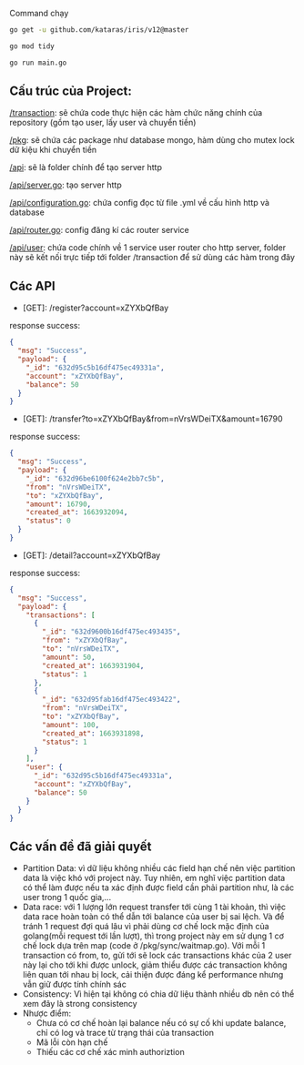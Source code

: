 Command chạy

```bash
go get -u github.com/kataras/iris/v12@master

go mod tidy

go run main.go
```

## Cấu trúc của Project:

<u>/transaction</u>: sẽ chứa code thực hiện các hàm chức năng chính của repository (gồm tạo user, lấy user và chuyển tiền)

<u>/pkg</u>: sẽ chứa các package như database mongo, hàm dùng cho mutex lock dữ kiệu khi chuyển tiền 

<u>/api</u>: sẽ là folder chính để tạo server http

<u>/api/server.go</u>: tạo server http

<u>/api/configuration.go</u>: chứa config đọc từ file .yml về cấu hình http và database

<u>/api/router.go</u>: config đăng kí các router service

<u>/api/user</u>: chứa code chính về 1 service user router cho http server, folder này sẽ kết nối trực tiếp tới folder /transaction để sử dùng các hàm trong đây

## Các API

* \[GET]: /register?account=xZYXbQfBay 

response success:  

```json
{
  "msg": "Success",
  "payload": {
    "_id": "632d95c5b16df475ec49331a",
    "account": "xZYXbQfBay",
    "balance": 50
  }
}

```

* \[GET]: /transfer?to=xZYXbQfBay&from=nVrsWDeiTX&amount=16790 

response success:  

```json
{
  "msg": "Success",
  "payload": {
    "_id": "632d96be6100f624e2bb7c5b",
    "from": "nVrsWDeiTX",
    "to": "xZYXbQfBay",
    "amount": 16790,
    "created_at": 1663932094,
    "status": 0
  }
}
```

* \[GET]: /detail?account=xZYXbQfBay 

response success:  

```json
{
  "msg": "Success",
  "payload": {
    "transactions": [
      {
        "_id": "632d9600b16df475ec493435",
        "from": "xZYXbQfBay",
        "to": "nVrsWDeiTX",
        "amount": 50,
        "created_at": 1663931904,
        "status": 1
      },
      {
        "_id": "632d95fab16df475ec493422",
        "from": "nVrsWDeiTX",
        "to": "xZYXbQfBay",
        "amount": 100,
        "created_at": 1663931898,
        "status": 1
      }
    ],
    "user": {
      "_id": "632d95c5b16df475ec49331a",
      "account": "xZYXbQfBay",
      "balance": 50
    }
  }
}
```

## Các vấn đề đã giải quyết

<ul>
  <li>Partition Data: vì dữ liệu không nhiều các field hạn chế nên việc partition data là việc khó với project này. Tuy nhiên, em nghĩ việc partition data có thể làm được nếu ta xác định được field cần phải partition như, là các user trong 1 quốc gia,...  </li>
  <li>Data race: với 1 lượng lớn request transfer tới cùng 1 tài khoản, thì việc data race hoàn toàn có thể dẫn tới balance của user bị sai lệch. Và để tránh 1 request đợi quá lâu vì phải dùng cơ chế lock mặc định của golang(mỗi request tới lần lượt), thì trong project này em sử dụng 1 cơ chế lock dựa trên map (code ở /pkg/sync/waitmap.go). Với mỗi 1 transaction có from, to, gửi tới sẽ lock các transactions khác của 2 user này lại cho tới khi được unlock, giảm thiểu được các transaction không liên quan tới nhau bị lock, cải thiện được đáng kể performance nhưng vẫn giữ được tính chính sác</li>
  <li>Consistency: Vì hiện tại không có chia dữ liệu thành nhiều db nên có thể xem đây là strong consistency</li>

  <li>Nhược điểm:
    <ul>
        <li>Chưa có cơ chế hoàn lại balance nếu có sự cố khi update balance, chỉ có log và trace từ trạng thái của transaction</li>
        <li>Mã lỗi còn hạn chế</li>
        <li>Thiếu các cơ chế xác minh authoriztion</li>
    </ul>
  </li>
</ul>

